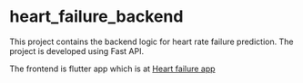 # heart_failure_backend
This project contains the backend logic for heart rate failure prediction. The project is developed using Fast API.

The frontend is flutter app which is at [Heart failure app](https://github.com/Hina-softwareEngineer/heart_rate_app)



